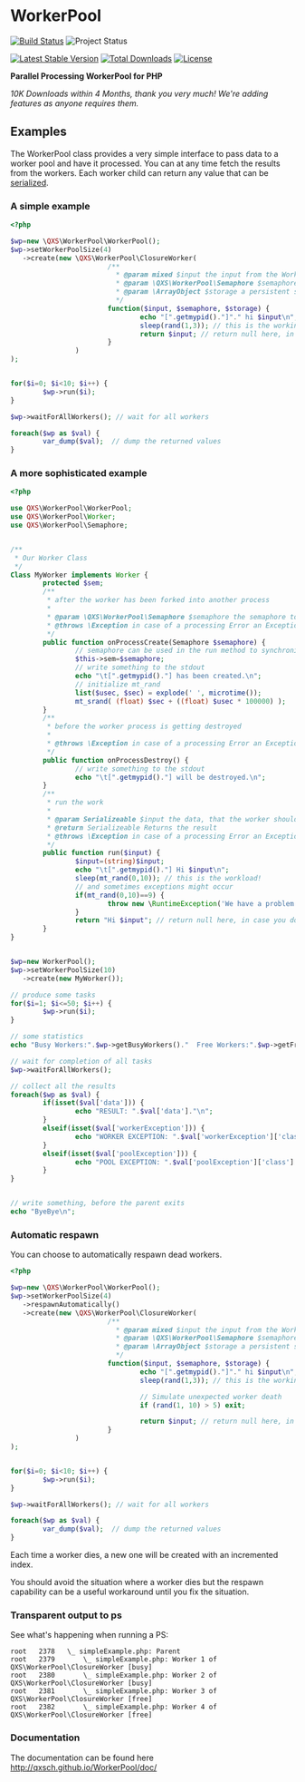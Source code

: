 WorkerPool 
==========

[![Build Status](https://travis-ci.org/qxsch/WorkerPool.svg?branch=master)](https://travis-ci.org/qxsch/WorkerPool)
![Project Status](http://stillmaintained.com/qxsch/WorkerPool.png)

[![Latest Stable Version](https://poser.pugx.org/qxsch/worker-pool/v/stable.png)](https://packagist.org/packages/qxsch/worker-pool) [![Total Downloads](https://poser.pugx.org/qxsch/worker-pool/downloads.png)](https://packagist.org/packages/qxsch/worker-pool) [![License](https://poser.pugx.org/qxsch/worker-pool/license.png)](https://packagist.org/packages/qxsch/worker-pool)

**Parallel Processing WorkerPool for PHP**

_10K Downloads within 4 Months, thank you very much! We're adding features as anyone requires them._

## Examples


The WorkerPool class provides a very simple interface to pass data to a worker pool and have it processed.
You can at any time fetch the results from the workers. Each worker child can return any value that can be [serialized][serialize].

### A simple example

```php
<?php

$wp=new \QXS\WorkerPool\WorkerPool();
$wp->setWorkerPoolSize(4)
   ->create(new \QXS\WorkerPool\ClosureWorker(
                        /**
                          * @param mixed $input the input from the WorkerPool::run() Method
                          * @param \QXS\WorkerPool\Semaphore $semaphore the semaphore to synchronize calls accross all workers
                          * @param \ArrayObject $storage a persistent storage for the current child process
                          */
                        function($input, $semaphore, $storage) {
                                echo "[".getmypid()."]"." hi $input\n";
                                sleep(rand(1,3)); // this is the working load!
                                return $input; // return null here, in case you do not want to pass any data to the parent 
                        }
                )
);


for($i=0; $i<10; $i++) {
        $wp->run($i);
}

$wp->waitForAllWorkers(); // wait for all workers

foreach($wp as $val) {
        var_dump($val);  // dump the returned values
}

```

### A more sophisticated example

```php
<?php

use QXS\WorkerPool\WorkerPool;
use QXS\WorkerPool\Worker;
use QXS\WorkerPool\Semaphore;


/**
 * Our Worker Class
 */
Class MyWorker implements Worker {
        protected $sem;
        /**
         * after the worker has been forked into another process
         *
         * @param \QXS\WorkerPool\Semaphore $semaphore the semaphore to run synchronized tasks
         * @throws \Exception in case of a processing Error an Exception will be thrown
         */
        public function onProcessCreate(Semaphore $semaphore) {
                // semaphore can be used in the run method to synchronize the workers
                $this->sem=$semaphore;
                // write something to the stdout
                echo "\t[".getmypid()."] has been created.\n";
                // initialize mt_rand
                list($usec, $sec) = explode(' ', microtime());
                mt_srand( (float) $sec + ((float) $usec * 100000) );
        }
        /**
         * before the worker process is getting destroyed
         *
         * @throws \Exception in case of a processing Error an Exception will be thrown
         */
        public function onProcessDestroy() {
                // write something to the stdout
                echo "\t[".getmypid()."] will be destroyed.\n";
        }
        /**
         * run the work
         *
         * @param Serializeable $input the data, that the worker should process
         * @return Serializeable Returns the result
         * @throws \Exception in case of a processing Error an Exception will be thrown
         */
        public function run($input) {
                $input=(string)$input;
                echo "\t[".getmypid()."] Hi $input\n";
                sleep(mt_rand(0,10)); // this is the workload!
                // and sometimes exceptions might occur
                if(mt_rand(0,10)==9) {
                        throw new \RuntimeException('We have a problem for '.$input.'.');
                }
                return "Hi $input"; // return null here, in case you do not want to pass any data to the parent
        }
}


$wp=new WorkerPool();
$wp->setWorkerPoolSize(10)
   ->create(new MyWorker());

// produce some tasks
for($i=1; $i<=50; $i++) {
        $wp->run($i);
}

// some statistics
echo "Busy Workers:".$wp->getBusyWorkers()."  Free Workers:".$wp->getFreeWorkers()."\n";

// wait for completion of all tasks
$wp->waitForAllWorkers();

// collect all the results
foreach($wp as $val) {
        if(isset($val['data'])) {
                echo "RESULT: ".$val['data']."\n";
        }
        elseif(isset($val['workerException'])) {
                echo "WORKER EXCEPTION: ".$val['workerException']['class'].": ".$val['workerException']['message']."\n".$val['workerException']['trace']."\n";
        }
        elseif(isset($val['poolException'])) {
                echo "POOL EXCEPTION: ".$val['poolException']['class'].": ".$val['poolException']['message']."\n".$val['poolException']['trace']."\n";
        }
}


// write something, before the parent exits
echo "ByeBye\n";

```

### Automatic respawn

You can choose to automatically respawn dead workers.

```php
<?php

$wp=new \QXS\WorkerPool\WorkerPool();
$wp->setWorkerPoolSize(4)
   ->respawnAutomatically()
   ->create(new \QXS\WorkerPool\ClosureWorker(
                        /**
                          * @param mixed $input the input from the WorkerPool::run() Method
                          * @param \QXS\WorkerPool\Semaphore $semaphore the semaphore to synchronize calls accross all workers
                          * @param \ArrayObject $storage a persistent storage for the current child process
                          */
                        function($input, $semaphore, $storage) {
                                echo "[".getmypid()."]"." hi $input\n";
                                sleep(rand(1,3)); // this is the working load!

                                // Simulate unexpected worker death
                                if (rand(1, 10) > 5) exit;

                                return $input; // return null here, in case you do not want to pass any data to the parent 
                        }
                )
);


for($i=0; $i<10; $i++) {
        $wp->run($i);
}

$wp->waitForAllWorkers(); // wait for all workers

foreach($wp as $val) {
        var_dump($val);  // dump the returned values
}

```

Each time a worker dies, a new one will be created with an incremented index.

You should avoid the situation where a worker dies but the respawn capability can be a useful workaround until you fix the situation.


### Transparent output to ps

See what's happening when running a PS:

```
root   2378   \_ simpleExample.php: Parent
root   2379       \_ simpleExample.php: Worker 1 of QXS\WorkerPool\ClosureWorker [busy]
root   2380       \_ simpleExample.php: Worker 2 of QXS\WorkerPool\ClosureWorker [busy]
root   2381       \_ simpleExample.php: Worker 3 of QXS\WorkerPool\ClosureWorker [free]
root   2382       \_ simpleExample.php: Worker 4 of QXS\WorkerPool\ClosureWorker [free]
```

### Documentation

The documentation can be found here http://qxsch.github.io/WorkerPool/doc/

  [serialize]: http://php.net/serialize
